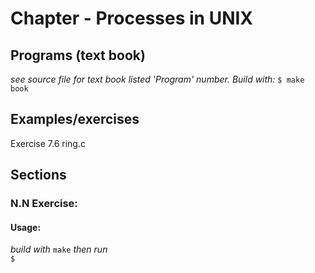 Chapter - Processes in UNIX
=============================

Programs (text book)
--------------------
_see source file for text book listed 'Program' number. Build with:_ `$ make book`

Examples/exercises 
------------------
Exercise 7.6 ring.c

Sections
--------
### N.N Exercise: #

#### Usage: #
_build with_ `make` _then run_  
`$ `
